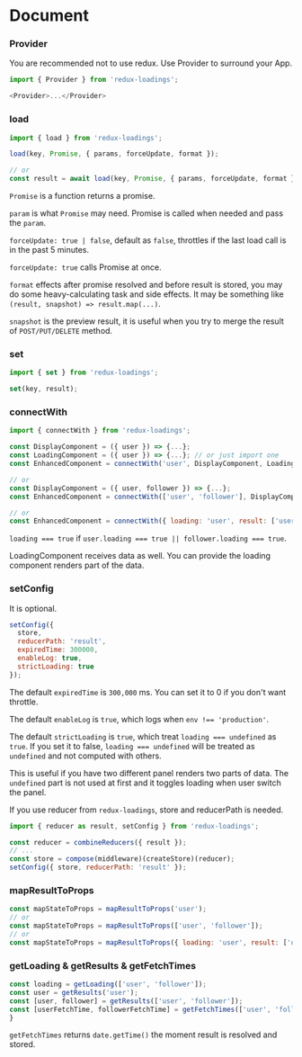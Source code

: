 # Document

### Provider

You are recommended not to use redux. Use Provider to surround your App.

```javascript
import { Provider } from 'redux-loadings';

<Provider>...</Provider>
```

### load

```javascript
import { load } from 'redux-loadings';

load(key, Promise, { params, forceUpdate, format });

// or
const result = await load(key, Promise, { params, forceUpdate, format });
```

`Promise` is a function returns a promise.

`param` is what `Promise` may need. Promise is called when needed and pass the `param`.

`forceUpdate: true | false`, default as `false`, throttles if the last load call is in the past 5 minutes.

`forceUpdate: true` calls Promise at once.

`format` effects after promise resolved and before result is stored, you may do some heavy-calculating task and side effects. It may be something like `(result, snapshot) => result.map(...)`.

`snapshot` is the preview result, it is useful when you try to merge the result of `POST/PUT/DELETE` method.

### set

```javascript
import { set } from 'redux-loadings';

set(key, result);
```

### connectWith

```javascript
import { connectWith } from 'redux-loadings';

const DisplayComponent = ({ user }) => {...};
const LoadingComponent = ({ user }) => {...}; // or just import one
const EnhancedComponent = connectWith('user', DisplayComponent, LoadingComponent);

// or
const DisplayComponent = ({ user, follower }) => {...};
const EnhancedComponent = connectWith(['user', 'follower'], DisplayComponent, LoadingComponent);

// or
const EnhancedComponent = connectWith({ loading: 'user', result: ['user', 'follower'] }, DisplayComponent, Loading);
```

`loading === true` if `user.loading === true || follower.loading === true`.

LoadingComponent receives data as well. You can provide the loading component renders part of the data.

### setConfig

It is optional.

```javascript
setConfig({
  store,
  reducerPath: 'result',
  expiredTime: 300000,
  enableLog: true,
  strictLoading: true
});
```

The default `expiredTime` is `300,000` ms. You can set it to 0 if you don't want throttle.

The default `enableLog` is `true`, which logs when `env !== 'production'`.

The default `strictLoading` is `true`, which treat `loading === undefined` as `true`. If you set it to false, `loading === undefined` will be treated as `undefined` and not computed with others.

This is useful if you have two different panel renders two parts of data. The `undefined` part is not used at first and it toggles loading when user switch the panel.

If you use reducer from `redux-loadings`, store and reducerPath is needed.

```javascript
import { reducer as result, setConfig } from 'redux-loadings';

const reducer = combineReducers({ result });
// ...
const store = compose(middleware)(createStore)(reducer);
setConfig({ store, reducerPath: 'result' });
```

### mapResultToProps

```javascript
const mapStateToProps = mapResultToProps('user');
// or
const mapStateToProps = mapResultToProps(['user', 'follower']);
// or
const mapStateToProps = mapResultToProps({ loading: 'user', result: ['user', 'follower'] });
```

### getLoading & getResults & getFetchTimes

```javascript
const loading = getLoading(['user', 'follower']);
const user = getResults('user');
const [user, follower] = getResults(['user', 'follower']);
const [userFetchTime, followerFetchTime] = getFetchTimes(['user', 'follower']);
}
```

`getFetchTimes` returns `date.getTime()` the moment result is resolved and stored.
